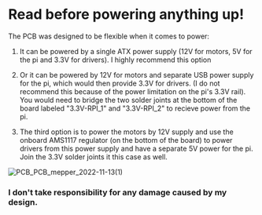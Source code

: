 # Read before powering anything up!

The PCB was designed to be flexible when it comes to power:

1) It can be powered by a single ATX power supply (12V for motors, 5V for the pi and 3.3V for drivers). I highly recommend this option

2) Or it can be powered by 12V for motors and separate USB power supply for the pi, which would then provide 3.3V for drivers. (I do not recommend this because of the power limitation on the pi's 3.3V rail). You would need to bridge the two solder joints at the bottom of the board labeled "3.3V-RPI_1" and "3.3V-RPI_2" to recieve power from the pi.

3) The third option is to power the motors by 12V supply and use the onboard AMS1117 regulator (on the bottom of the board) to power drivers from this power supply and have a separate 5V power for the pi. Join the 3.3V solder joints it this case as well.


![PCB_PCB_mepper_2022-11-13(1)](https://user-images.githubusercontent.com/98588523/201499130-6b5444bd-60ee-4e93-953d-82117f1ca1bd.png)


### I don't take responsibility for any damage caused by my design.

